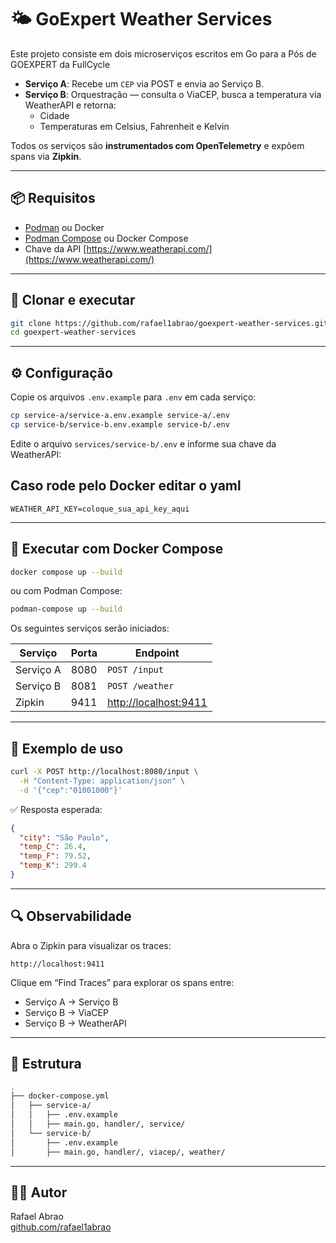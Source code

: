 # 🌤️ GoExpert Weather Services

Este projeto consiste em dois microserviços escritos em Go para a Pós de GOEXPERT da FullCycle

- **Serviço A**: Recebe um `CEP` via POST e envia ao Serviço B.
- **Serviço B**: Orquestração — consulta o ViaCEP, busca a temperatura via WeatherAPI e retorna:
  - Cidade
  - Temperaturas em Celsius, Fahrenheit e Kelvin

Todos os serviços são **instrumentados com OpenTelemetry** e expõem spans via **Zipkin**.

---

## 📦 Requisitos

- [Podman](https://podman.io/) ou Docker
- [Podman Compose](https://github.com/containers/podman-compose) ou Docker Compose
- Chave da API [https://www.weatherapi.com/](https://www.weatherapi.com/)

---

## 🚀 Clonar e executar

```bash
git clone https://github.com/rafael1abrao/goexpert-weather-services.git
cd goexpert-weather-services
```

---

## ⚙️ Configuração

Copie os arquivos `.env.example` para `.env` em cada serviço:

```bash
cp service-a/service-a.env.example service-a/.env
cp service-b/service-b.env.example service-b/.env
```

Edite o arquivo `services/service-b/.env` e informe sua chave da WeatherAPI:


## Caso rode pelo Docker editar o yaml
```env e docker-compose.yml
WEATHER_API_KEY=coloque_sua_api_key_aqui
```

---

## 🐳 Executar com Docker Compose

```bash
docker compose up --build
```

ou com Podman Compose:

```bash
podman-compose up --build
```

Os seguintes serviços serão iniciados:

| Serviço     | Porta | Endpoint                        |
|-------------|-------|----------------------------------|
| Serviço A   | 8080  | `POST /input`                   |
| Serviço B   | 8081  | `POST /weather`                 |
| Zipkin      | 9411  | [http://localhost:9411](http://localhost:9411) |

---

## 📮 Exemplo de uso

```bash
curl -X POST http://localhost:8080/input \
  -H "Content-Type: application/json" \
  -d '{"cep":"01001000"}'
```

✅ Resposta esperada:

```json
{
  "city": "São Paulo",
  "temp_C": 26.4,
  "temp_F": 79.52,
  "temp_K": 299.4
}
```

---

## 🔍 Observabilidade

Abra o Zipkin para visualizar os traces:

```
http://localhost:9411
```

Clique em “Find Traces” para explorar os spans entre:

- Serviço A → Serviço B
- Serviço B → ViaCEP
- Serviço B → WeatherAPI

---

## 📂 Estrutura

```bash
.
├── docker-compose.yml
│   ├── service-a/
│   │   ├── .env.example
│   │   ├── main.go, handler/, service/
│   └── service-b/
│       ├── .env.example
│       ├── main.go, handler/, viacep/, weather/
```

---

## 👨‍💻 Autor

Rafael Abrao  
[github.com/rafael1abrao](https://github.com/rafael1abrao)